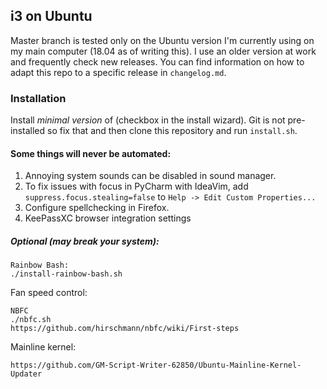 i3 on Ubuntu
--------------------------------
Master branch is tested only on the Ubuntu version I'm currently 
using on my main computer (18.04 as of writing this).
I use an older version at work and frequently check new releases.
You can find information on how to adapt this repo to a specific 
release in `changelog.md`.

### Installation
Install *minimal version* of (checkbox in the install wizard).
Git is not pre-installed so fix that and then clone this repository
and run `install.sh`.

#### Some things will never be automated:
1. Annoying system sounds can be disabled in sound manager.
2. To fix issues with focus in PyCharm with IdeaVim, add
`suppress.focus.stealing=false` to `Help -> Edit Custom Properties...`
3. Configure spellchecking in Firefox.
5. KeePassXC browser integration settings

##### Optional (may break your system):
```
Rainbow Bash:
./install-rainbow-bash.sh
```

Fan speed control:
```
NBFC
./nbfc.sh
https://github.com/hirschmann/nbfc/wiki/First-steps
```

Mainline kernel:
```
https://github.com/GM-Script-Writer-62850/Ubuntu-Mainline-Kernel-Updater
```
